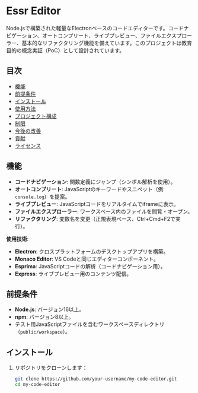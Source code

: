 # Essr Editor

Node.jsで構築された軽量なElectronベースのコードエディターです。コードナビゲーション、オートコンプリート、ライブプレビュー、ファイルエクスプローラー、基本的なリファクタリング機能を備えています。このプロジェクトは教育目的の概念実証（PoC）として設計されています。

## 目次
- [機能](#機能)
- [前提条件](#前提条件)
- [インストール](#インストール)
- [使用方法](#使用方法)
- [プロジェクト構成](#プロジェクト構成)
- [制限](#制限)
- [今後の改善](#今後の改善)
- [貢献](#貢献)
- [ライセンス](#ライセンス)

## 機能
- **コードナビゲーション**: 関数定義にジャンプ（シンボル解析を使用）。
- **オートコンプリート**: JavaScriptのキーワードやスニペット（例: `console.log`）を提案。
- **ライブプレビュー**: JavaScriptコードをリアルタイムでiframeに表示。
- **ファイルエクスプローラー**: ワークスペース内のファイルを閲覧・オープン。
- **リファクタリング**: 変数名を変更（正規表現ベース、Ctrl+Cmd+F2で実行）。

**使用技術**:
- **Electron**: クロスプラットフォームのデスクトップアプリを構築。
- **Monaco Editor**: VS Codeと同じエディターコンポーネント。
- **Esprima**: JavaScriptコードの解析（コードナビゲーション用）。
- **Express**: ライブプレビュー用のコンテンツ配信。

## 前提条件
- **Node.js**: バージョン16以上。
- **npm**: バージョン8以上。
- テスト用JavaScriptファイルを含むワークスペースディレクトリ（`public/workspace`）。

## インストール
1. リポジトリをクローンします：
   ```bash
   git clone https://github.com/your-username/my-code-editor.git
   cd my-code-editor
